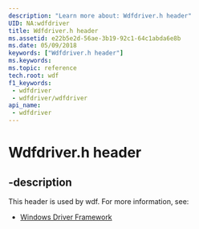 ```yaml
---
description: "Learn more about: Wdfdriver.h header"
UID: NA:wdfdriver
title: Wdfdriver.h header
ms.assetid: e22b5e2d-56ae-3b19-92c1-64c1abda6e8b
ms.date: 05/09/2018
keywords: ["Wdfdriver.h header"]
ms.keywords: 
ms.topic: reference
tech.root: wdf
f1_keywords:
 - wdfdriver
 - wdfdriver/wdfdriver
api_name:
 - wdfdriver
---
```


# Wdfdriver.h header


## -description

This header is used by wdf. For more information, see:

- [Windows Driver Framework](../_wdf/index.md)

